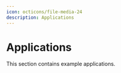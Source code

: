 ```yaml
---
icon: octicons/file-media-24
description: Applications
---
```

# Applications

This section contains example applications.